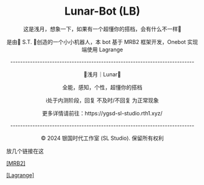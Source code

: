 <h1 align="center">Lunar-Bot (LB)</h1>
<p align="center">这是浅月，想象一下，如果有一个超懂你的搭档，会有什么不一样🤔</p>
<p align="center">是由🎉 S.T. 🎉创造的一个小小机器人，本 bot 基于 MRB2 框架开发，Onebot 实现端使用 Lagrange</p>
<p align="center">---------------------------------------------------------------------------</p>
<p align="center">🎉浅月｜Lunar🎉</p>
<p align="center">全能，感知，个性，超懂你的搭档</p>
<p align="center">ℹ️处于内测阶段，回复 不及时/不回复 为正常现象</p>
<p align="center">更多详情请前往：https://ygsd-sl-studio.rth1.xyz/</p>
<p align="center">---------------------------------------------------------------------------</p>
<p align="center">© 2024 银国时代工作室 (SL Studio). 保留所有权利</p>
<p>放几个链接在这</p>

[[MRB2]](https://github.com/xiaosuyyds/MuRainBot2)

[[Lagrange]](https://github.com/LagrangeDev/Lagrange.Core)

